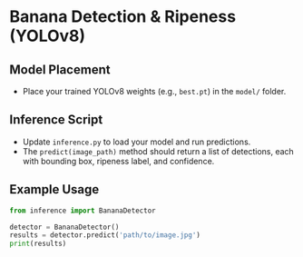 # Banana Detection & Ripeness (YOLOv8)

## Model Placement
- Place your trained YOLOv8 weights (e.g., `best.pt`) in the `model/` folder.

## Inference Script
- Update `inference.py` to load your model and run predictions.
- The `predict(image_path)` method should return a list of detections, each with bounding box, ripeness label, and confidence.

## Example Usage
```python
from inference import BananaDetector

detector = BananaDetector()
results = detector.predict('path/to/image.jpg')
print(results)
``` 